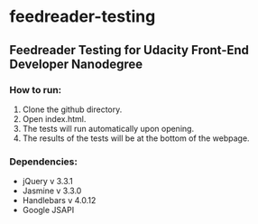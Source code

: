 # feedreader-testing

## Feedreader Testing for Udacity Front-End Developer Nanodegree

### How to run:

1. Clone the github directory.
2. Open index.html.
3. The tests will run automatically upon opening.
4. The results of the tests will be at the bottom of the webpage.

### Dependencies:

* jQuery v 3.3.1
* Jasmine v 3.3.0
* Handlebars v 4.0.12
* Google JSAPI